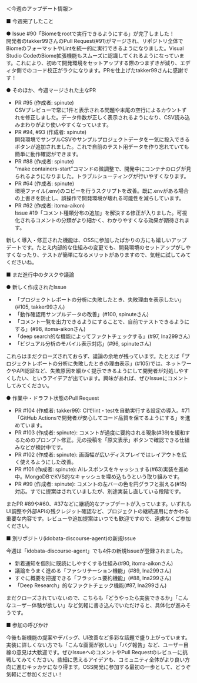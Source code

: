 ＜今週のアップデート情報＞

■ 今週完了したこと

● Issue #90「Biomeをrootで実行できるようにする」が完了しました！  
開発者のtakker99さんのPull Request(#91)がマージされ、リポジトリ全体でBiomeのフォーマットやLintを統一的に実行できるようになりました。Visual Studio CodeのBiome拡張機能もスムーズに認識してくれるようになっています。これにより、初めて開発環境をセットアップする際のつまずきが減り、エディタ側でのコード校正がラクになります。PRを仕上げたtakker99さんに感謝です！

● そのほか、今週マージされた主なPR  
- PR #95 (作成者: spinute)  
  CSVプレビューで常に1件と表示される問題や末尾の空行によるカウントずれを修正しました。データ件数が正しく表示されるようになり、CSV読み込みまわりがより使いやすくなっています。  
- PR #94, #93 (作成者: spinute)  
  開発環境でサンプルCSVやサンプルプロジェクトデータを一気に投入できるボタンが追加されました。これで自前のテスト用データを作り忘れていても簡単に動作確認ができます。  
- PR #88 (作成者: spinute)  
  “make containers-start”コマンドの微調整で、開発中にコンテナのログが見られるようになりました。トラブルシューティングが行いやすくなります。  
- PR #64 (作成者: spinute)  
  環境ファイル(.env)のコピーを行うスクリプトを改善。既に.envがある場合の上書きを防止し、誤操作で開発環境が壊れる可能性を減らしています。  
- PR #62 (作成者: itoma-aikon)  
  Issue #19「コメント種類分布の追加」を解決する修正が入りました。可視化されるコメントの分類がより細かく、わかりやすくなる効果が期待されます。  

新しく導入・修正された機能は、OSSに参加したばかりの方にも嬉しいアップデートです。たとえ内部的な仕組みの変更でも、開発環境のセットアップがしやすくなったり、テストが簡単になるメリットがありますので、気軽に試してみてくださいね。

■ まだ進行中のタスクや議論

● 新しく作成されたIssue  
- 「プロジェクトレポートの分析に失敗したとき、失敗理由を表示したい」(#105, takker99さん)  
- 「動作確認用サンプルデータの改善」(#100, spinuteさん)  
- 「コメント一覧を出力できるようにすることで、自前でテストできるようにする」(#98, itoma-aikonさん)  
- 「deep search的な機能によってファクトチェックする」(#97, Ina299さん)  
- 「ビジュアル分析のモバイル表示対応」(#96, spinuteさん)  

これらはまだクローズされておらず、議論の余地が残っています。たとえば「プロジェクトレポートの分析に失敗したときの理由表示」(#105)では、ネットワークやAPI認証など、失敗原因を細かく提示できるようにして開発者が対処しやすくしたい、というアイデアが出ています。興味があれば、ぜひIssueにコメントしてみてください。

● 作業中・ドラフト状態のPull Request  
- PR #104 (作成者: takker99): CIでlint・testを自動実行する設定の導入。#71「GitHub Actionsで開発者が安心してコード品質を保てるようにする」を進めています。  
- PR #103 (作成者: spinute): コメントが過度に要約される現象(#39)を緩和するためのプロンプト修正。元の投稿を「原文表示」ボタンで確認できる仕組みなどが検討中です。  
- PR #102 (作成者: spinute): 画面幅が広いディスプレイではレイアウトを広く使えるようにした改善。  
- PR #101 (作成者: spinute): AIレスポンスをキャッシュする(#63)実装を進め中。MongoDBでKVS的なキャッシュを埋め込もうという取り組みです。  
- PR #99 (作成者: spinute): コメントの左バーの色を円グラフと揃える(#15)対応。すでに提案はされていましたが、別途実装し直している段階です。  

またPR #89や#60、#37などに継続的なアップデートが入っています。いずれもUI調整や外部APIの残クレジット確認など、プロジェクトの継続運用にかかわる重要な内容です。レビューや追加提案はいつでも歓迎ですので、遠慮なくご参加ください。

■ 別リポジトリ(idobata-discourse-agent)の新規Issue

今週は「idobata-discourse-agent」でも4件の新規Issueが登録されました。  
- 新着通知を個別に既読にしやすくする仕組み(#90, itoma-aikonさん)  
- 議論をうまく進める「ファシリテーション機能」(#89, Ina299さん)  
- すぐに概要を把握できる「フラッシュ要約機能」(#88, Ina299さん)  
- 「Deep Research」的なファクトチェック機能(#87, Ina299さん)  

まだクローズされていないので、こちらも「どうやったら実装できるか」「こんなユーザー体験が欲しい」など気軽に書き込んでいただけると、具体化が進みそうです。

■ 参加の呼びかけ

今後も新機能の提案やデバッグ、UI改善など多彩な話題で盛り上がっています。実装に詳しくない方でも「こんな画面が欲しい」「バグ報告」など、ユーザー目線の意見は大歓迎です。ぜひIssueへのコメントやPull Requestのレビューに挑戦してみてください。些細に思えるアイデアも、コミュニティ全体がより良い方向に進むキッカケになり得ます。OSS開発に参加する最初の一歩として、どうぞ気軽にご参加ください！